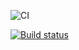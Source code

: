 ![CI](https://github.com/Poriadinsky/ajs-1/actions/workflows/web.yml/badge.svg)

[![Build status](https://ci.appveyor.com/api/projects/status/94quw98r5p8415r2?svg=true)](https://ci.appveyor.com/project/Poriadinsky/ahj-10-media)